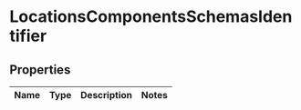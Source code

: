 # LocationsComponentsSchemasIdentifier

## Properties
Name | Type | Description | Notes
------------ | ------------- | ------------- | -------------
